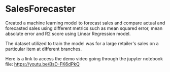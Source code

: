 # SalesForecaster

Created a machine learning model to forecast sales and compare actual and forecasted sales using different metrics such as mean squared error, mean absolute error and R2 score using Linear Regression model.

The dataset utilized to train the model was for a large retailer's sales on a particular item at different branches. 

Here is a link to access the demo video going through the jupyter notebook file: https://youtu.be/BsD-FK6dPkQ
